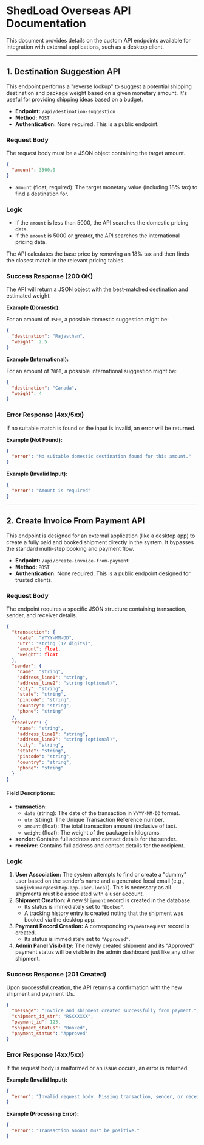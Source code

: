 
# ShedLoad Overseas API Documentation

This document provides details on the custom API endpoints available for integration with external applications, such as a desktop client.

---

## 1. Destination Suggestion API

This endpoint performs a "reverse lookup" to suggest a potential shipping destination and package weight based on a given monetary amount. It's useful for providing shipping ideas based on a budget.

- **Endpoint:** `/api/destination-suggestion`
- **Method:** `POST`
- **Authentication:** None required. This is a public endpoint.

### Request Body

The request body must be a JSON object containing the target amount.

```json
{
  "amount": 3500.0
}
```

- `amount` (float, required): The target monetary value (including 18% tax) to find a destination for.

### Logic

- If the `amount` is less than 5000, the API searches the domestic pricing data.
- If the `amount` is 5000 or greater, the API searches the international pricing data.

The API calculates the base price by removing an 18% tax and then finds the closest match in the relevant pricing tables.

### Success Response (200 OK)

The API will return a JSON object with the best-matched destination and estimated weight.

**Example (Domestic):**

For an amount of `3500`, a possible domestic suggestion might be:

```json
{
  "destination": "Rajasthan",
  "weight": 2.5
}
```

**Example (International):**

For an amount of `7000`, a possible international suggestion might be:

```json
{
  "destination": "Canada",
  "weight": 4
}
```

### Error Response (4xx/5xx)

If no suitable match is found or the input is invalid, an error will be returned.

**Example (Not Found):**
```json
{
  "error": "No suitable domestic destination found for this amount."
}
```

**Example (Invalid Input):**
```json
{
  "error": "Amount is required"
}
```

---

## 2. Create Invoice From Payment API

This endpoint is designed for an external application (like a desktop app) to create a fully paid and booked shipment directly in the system. It bypasses the standard multi-step booking and payment flow.

- **Endpoint:** `/api/create-invoice-from-payment`
- **Method:** `POST`
- **Authentication:** None required. This is a public endpoint designed for trusted clients.

### Request Body

The endpoint requires a specific JSON structure containing transaction, sender, and receiver details.

```json
{
  "transaction": {
    "date": "YYYY-MM-DD",
    "utr": "string (12 digits)",
    "amount": float,
    "weight": float
  },
  "sender": {
    "name": "string",
    "address_line1": "string",
    "address_line2": "string (optional)",
    "city": "string",
    "state": "string",
    "pincode": "string",
    "country": "string",
    "phone": "string"
  },
  "receiver": {
    "name": "string",
    "address_line1": "string",
    "address_line2": "string (optional)",
    "city": "string",
    "state": "string",
    "pincode": "string",
    "country": "string",
    "phone": "string"
  }
}
```

#### Field Descriptions:

- **transaction**:
  - `date` (string): The date of the transaction in `YYYY-MM-DD` format.
  - `utr` (string): The Unique Transaction Reference number.
  - `amount` (float): The total transaction amount (inclusive of tax).
  - `weight` (float): The weight of the package in kilograms.
- **sender**: Contains full address and contact details for the sender.
- **receiver**: Contains full address and contact details for the recipient.

### Logic

1.  **User Association:** The system attempts to find or create a "dummy" user based on the sender's name and a generated local email (e.g., `sanjivkumar@desktop-app-user.local`). This is necessary as all shipments must be associated with a user account.
2.  **Shipment Creation:** A new `Shipment` record is created in the database.
    - Its status is immediately set to `"Booked"`.
    - A tracking history entry is created noting that the shipment was booked via the desktop app.
3.  **Payment Record Creation:** A corresponding `PaymentRequest` record is created.
    - Its status is immediately set to `"Approved"`.
4.  **Admin Panel Visibility:** The newly created shipment and its "Approved" payment status will be visible in the admin dashboard just like any other shipment.

### Success Response (201 Created)

Upon successful creation, the API returns a confirmation with the new shipment and payment IDs.

```json
{
  "message": "Invoice and shipment created successfully from payment.",
  "shipment_id_str": "RSXXXXXX",
  "payment_id": 123,
  "shipment_status": "Booked",
  "payment_status": "Approved"
}
```

### Error Response (4xx/5xx)

If the request body is malformed or an issue occurs, an error is returned.

**Example (Invalid Input):**
```json
{
  "error": "Invalid request body. Missing transaction, sender, or receiver."
}
```

**Example (Processing Error):**
```json
{
  "error": "Transaction amount must be positive."
}
```
